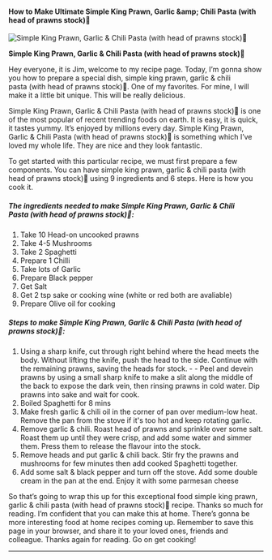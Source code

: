             

#### How to Make Ultimate Simple King Prawn, Garlic &amp;amp; Chili Pasta (with head of prawns stock)🦐

![Simple King Prawn, Garlic &amp; Chili Pasta (with head of prawns stock)🦐](https://img-global.cpcdn.com/recipes/de087702f3cd1442/751x532cq70/simple-king-prawn-garlic-chili-pasta-with-head-of-prawns-stock%f0%9f%a6%90-recipe-main-photo.jpg)

**Simple King Prawn, Garlic &amp; Chili Pasta (with head of prawns stock)🦐**

Hey everyone, it is Jim, welcome to my recipe page. Today, I’m gonna show you how to prepare a special dish, simple king prawn, garlic & chili pasta (with head of prawns stock)🦐. One of my favorites. For mine, I will make it a little bit unique. This will be really delicious.

Simple King Prawn, Garlic & Chili Pasta (with head of prawns stock)🦐 is one of the most popular of recent trending foods on earth. It is easy, it is quick, it tastes yummy. It’s enjoyed by millions every day. Simple King Prawn, Garlic & Chili Pasta (with head of prawns stock)🦐 is something which I’ve loved my whole life. They are nice and they look fantastic.

To get started with this particular recipe, we must first prepare a few components. You can have simple king prawn, garlic & chili pasta (with head of prawns stock)🦐 using 9 ingredients and 6 steps. Here is how you cook it.

##### The ingredients needed to make Simple King Prawn, Garlic & Chili Pasta (with head of prawns stock)🦐:

1.  Take 10 Head-on uncooked prawns
2.  Take 4-5 Mushrooms
3.  Take 2 Spaghetti
4.  Prepare 1 Chilli
5.  Take lots of Garlic
6.  Prepare Black pepper
7.  Get Salt
8.  Get 2 tsp sake or cooking wine (white or red both are avaliable)
9.  Prepare Olive oil for cooking

##### Steps to make Simple King Prawn, Garlic & Chili Pasta (with head of prawns stock)🦐:

1.  Using a sharp knife, cut through right behind where the head meets the body. Without lifting the knife, push the head to the side. Continue with the remaining prawns, saving the heads for stock. - - Peel and devein prawns by using a small sharp knife to make a slit along the middle of the back to expose the dark vein, then rinsing prawns in cold water. Dip prawns into sake and wait for cook.
2.  Boiled Spaghetti for 8 mins
3.  Make fresh garlic & chili oil in the corner of pan over medium-low heat. Remove the pan from the stove if it's too hot and keep rotating garlic.
4.  Remove garlic & chili. Roast head of prawns and sprinkle over some salt. Roast them up until they were crisp, and add some water and simmer them. Press them to release the flavour into the stock.
5.  Remove heads and put garlic & chili back. Stir fry the prawns and mushrooms for few minutes then add cooked Spaghetti together.
6.  Add some salt & black pepper and turn off the stove. Add some double cream in the pan at the end. Enjoy it with some parmesan cheese

So that’s going to wrap this up for this exceptional food simple king prawn, garlic & chili pasta (with head of prawns stock)🦐 recipe. Thanks so much for reading. I’m confident that you can make this at home. There’s gonna be more interesting food at home recipes coming up. Remember to save this page in your browser, and share it to your loved ones, friends and colleague. Thanks again for reading. Go on get cooking!

* * *